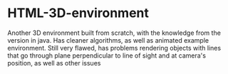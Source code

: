 # HTML-3D-environment
Another 3D environment built from scratch, with the knowledge from the version in java. Has cleaner algorithms, as well as animated example environment. Still very flawed, has problems rendering objects with lines that go through plane perpendicular to line of sight and at camera's position, as well as other issues
